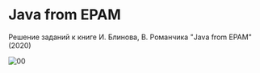 # Java from EPAM
Решение заданий к книге И. Блинова, В. Романчика "Java from EPAM" (2020)

 ![00](https://github.com/sinuke/Java-from-Epam/blob/master/Scr/logo.png)
